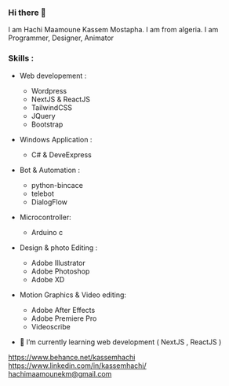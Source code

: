 ### Hi there 👋

I am Hachi Maamoune Kassem Mostapha. I am from algeria. I am Programmer, Designer, Animator

### Skills : 
  * Web developement :
      - Wordpress
      - NextJS & ReactJS
      - TailwindCSS
      - JQuery
      - Bootstrap
  
  * Windows Application :
      - C# & DeveExpress
  
  * Bot & Automation :
      - python-bincace
      - telebot
      - DialogFlow

 * Microcontroller:
      - Arduino c
 
 * Design & photo Editing :
      - Adobe Illustrator
      - Adobe Photoshop
      - Adobe XD
  
  * Motion Graphics & Video editing:
      - Adobe After Effects
      - Adobe Premiere Pro
      - Videoscribe

- 🌱 I’m currently learning web development ( NextJS , ReactJS )

https://www.behance.net/kassemhachi 
<br>
https://www.linkedin.com/in/kassemhachi/
<br>
<a href="mailto:hachimaamounekm@gmail.com">hachimaamounekm@gmail.com</a>

